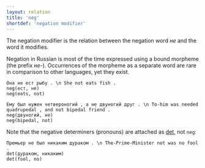 ```yaml
---
layout: relation
title: 'neg'
shortdef: 'negation modifier'
---
```


The negation modifier is the relation between the negation word _не_ and the
word it modifies.

Negation in Russian is most of the time expressed using a bound morpheme (the prefix _не-_).
Occurrences of the morpheme as a separate word are rare in comparison to other languages,
yet they exist.

~~~ sdparse
Она не ест рыбу . \n She not eats fish .
neg(ест, не)
neg(eats, not)
~~~

~~~ sdparse
Ему был нужен четвероногий , а не двуногий друг . \n To-him was needed quadrupedal , and not bipedal friend .
neg(двуногий, не)
neg(bipedal, not)
~~~

Note that the negative determiners (pronouns) are attached as [det](), not `neg`:

~~~ sdparse
Премьер не был никаким дураком . \n The-Prime-Minister not was no fool .
det(дураком, никаким)
det(fool, no)
~~~
<!-- Interlanguage links updated Út zář 29 20:23:35 CEST 2020 -->
